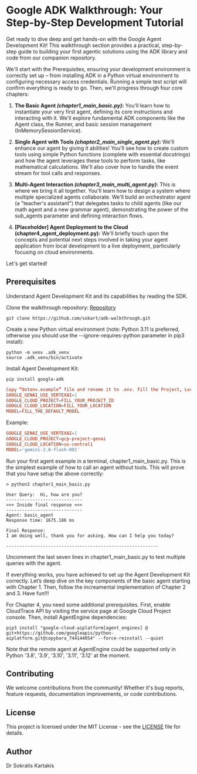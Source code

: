 # Google ADK Walkthrough: Your Step-by-Step Development Tutorial
Get ready to dive deep and get hands-on with the Google Agent Development Kit! This walkthrough section provides a practical, step-by-step guide to building your first agentic solutions using the ADK library and code from our companion repository.

We'll start with the Prerequisites, ensuring your development environment is correctly set up – from installing ADK in a Python virtual environment to configuring necessary access credentials. Running a simple test script will confirm everything is ready to go.
Then, we'll progress through four core chapters:

1. **The Basic Agent *(chapter1_main_basic.py)*:** You'll learn how to instantiate your very first agent, defining its core instructions and interacting with it. We'll explore fundamental ADK components like the Agent class, the Runner, and basic session management (InMemorySessionService).

2. **Single Agent with Tools *(chapter2_main_single_agent.py)*:** We'll enhance our agent by giving it abilities! You'll see how to create custom tools using simple Python functions (complete with essential docstrings) and how the agent leverages these tools to perform tasks, like mathematical calculations. We'll also cover how to handle the event stream for tool calls and responses.

3. **Multi-Agent Interaction *(chapter3_main_multi_agent.py)*:** This is where we bring it all together. You'll learn how to design a system where multiple specialized agents collaborate. We'll build an orchestrator agent (a "teacher's assistant") that delegates tasks to child agents (like our math agent and a new grammar agent), demonstrating the power of the sub_agents parameter and defining interaction flows.

4. **[Placeholder] Agent Deployment to the Cloud (chapter4_agent_deployment.py):** We'll briefly touch upon the concepts and potential next steps involved in taking your agent application from local development to a live deployment, particularly focusing on cloud environments. 

Let's get started!

## Prerequisites 

Understand Agent Development Kit and its capabilities by reading the SDK.

Clone the walkthrough repository: [Repository](https://github.com/sokart/adk-walkthrough.git)

```shell
git clone https://github.com/sokart/adk-walkthrough.git
```

Create a new Python virtual environment (note: Python 3.11 is preferred, otherwise you should use the --ignore-requires-python parameter in pip3 install): 

```shell
python -m venv .adk_venv
source .adk_venv/bin/activate
```

Install Agent Development Kit:

```shell
pip install google-adk
```

```conf
Copy “dotenv.example” file and rename it to .env. Fill the Project, Location, and Default Model details as  global parameters:
GOOGLE_GENAI_USE_VERTEXAI=1
GOOGLE_CLOUD_PROJECT=FILL_YOUR_PROJECT_ID
GOOGLE_CLOUD_LOCATION=FILL_YOUR_LOCATION
MODEL=FILL_THE_DEFAULT_MODEL
```

Example:

```conf
GOOGLE_GENAI_USE_VERTEXAI=1
GOOGLE_CLOUD_PROJECT=gcp-project-genai
GOOGLE_CLOUD_LOCATION=us-central1
MODEL='gemini-2.0-flash-001'
```

Run your first agent example in a terminal, chapter1_main_basic.py. This is the simplest example of how to call an agent without tools. This will prove that you have setup the above correctly:

```shell
> python3 chapter1_main_basic.py

User Query:  Hi, how are you?
-----------------------------
>>> Inside final response <<<
-----------------------------
Agent: basic_agent
Response time: 1675.186 ms

Final Response:
I am doing well, thank you for asking. How can I help you today?

----------------------------------------------------------
```

Uncomment the last seven lines in chapter1_main_basic.py to test multiple queries with the agent.

If everything works, you have achieved to set up the Agent Development Kit correctly. Let’s deep dive on the key components of the basic agent starting with Chapter 1. Then, follow the increamental implementation of Chapter 2 and 3. Have fun!!!

For Chapter 4, you need some additional prerequisites. First, enable CloudTrace API by visiting the service page at Google Cloud Project console. Then, install AgentEngine dependencies:

```shell
pip3 install "google-cloud-aiplatform[agent_engines] @ git+https://github.com/googleapis/python-aiplatform.git@copybara_744144054" --force-reinstall --quiet
```

Note that the remote agent at AgentEngine could be supported only in Python '3.8', '3.9', '3.10', '3.11', '3.12' at the moment.

## Contributing

We welcome contributions from the community! Whether it's bug reports, feature requests, documentation improvements, or code contributions.

## License

This project is licensed under the MIT License - see the [LICENSE](./LICENSE) file for details.

## Author

Dr Sokratis Kartakis